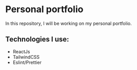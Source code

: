 # Personal portfolio

In this repository, I will be working on my personal portfolio.

## Technologies I use:

-   ReactJs
-   TailwindCSS
-   Eslint/Prettier
